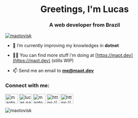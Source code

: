 <h1 align="center">Greetings, I'm Lucas</h1>
<h3 align="center">A web developer from Brazil</h3>

<p align="left"> <a href="https://twitter.com/maotovisk" target="blank"><img src="https://img.shields.io/twitter/follow/maotovisk?logo=twitter&style=for-the-badge" alt="maotovisk" /></a> </p>

- 🌱 I’m currently improving my knowledges in **dotnet**

- 👨‍💻 You can find more stuff i'm doing at [https://maot.dev](https://maot.dev) (stills WIP)

- 📫 Send me an email to **me@maot.dev**

<h3 align="left">Connect with me:</h3>
<p align="left">
<a href="https://twitter.com/maotovisk" target="blank"><img align="center" src="https://cdn.jsdelivr.net/npm/simple-icons@3.0.1/icons/twitter.svg" alt="maotovisk" height="30" width="40" /></a>
<a href="https://fb.com/lucas.nascimentoveiga" target="blank"><img align="center" src="https://cdn.jsdelivr.net/npm/simple-icons@3.0.1/icons/facebook.svg" alt="lucas.nascimentoveiga" height="30" width="40" /></a>
<a href="https://instagram.com/maotovisk" target="blank"><img align="center" src="https://cdn.jsdelivr.net/npm/simple-icons@3.0.1/icons/instagram.svg" alt="maotovisk" height="30" width="40" /></a>
<a href="https://www.youtube.com/channel/uc7spmizttgwj_i86ooombyg" target="blank"><img align="center" src="https://cdn.jsdelivr.net/npm/simple-icons@3.0.1/icons/youtube.svg" alt="https://www.youtube.com/channel/uc7spmizttgwj_i86ooombyg" height="30" width="40" /></a>
<a href="https://www.linkedin.com/in/maotovisk/" target="blank"><img align="center" src="https://cdn.jsdelivr.net/npm/simple-icons@3.0.1/icons/linkedin.svg" alt="https://www.linkedin.com/in/maotovisk/" height="30" width="40" /></a>
</p>

<p><img align="center" src="https://github-readme-stats.vercel.app/api/top-langs?username=maotovisk&show_icons=true&locale=en&layout=compact" alt="maotovisk" /></p>
